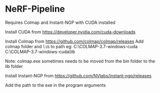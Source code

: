 # NeRF-Pipeline

Requires Colmap and Instant-NGP with CUDA installed

Install CUDA from https://developer.nvidia.com/cuda-downloads

Install Colmap from https://github.com/colmap/colmap/releases
Add colmap folder and `lib` to path eg:
C:\COLMAP-3.7-windows-cuda
C:\COLMAP-3.7-windows-cuda\lib

Note: colmap.exe sometimes needs to be moved from the bin folder to the lib folder

Install Instant-NGP from https://github.com/NVlabs/instant-ngp/releases

Add the path to the exe in the program arguments

